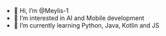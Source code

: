- 👋 Hi, I’m @Meylis-1
- 👀 I’m interested in AI and Mobile development 
- 🌱 I’m currently learning Python, Java, Kotlin and JS

<!---
Meylis-1/Meylis-1 is a ✨ special ✨ repository because its `README.md` (this file) appears on your GitHub profile.
You can click the Preview link to take a look at your changes.
--->
